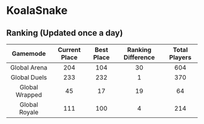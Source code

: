 # KoalaSnake

## Ranking (Updated once a day)
| Gamemode | Current Place | Best Place | Ranking Difference | Total Players |
|:--------:|:-------------:|:----------:|:------------------:|:-------------:|
| Global Arena | 204 | 104 | 30 | 604 |
| Global Duels | 233 | 232 | 1 | 370 |
| Global Wrapped | 45 | 17 | 19 | 64 |
| Global Royale | 111 | 100 | 4 | 214 |

